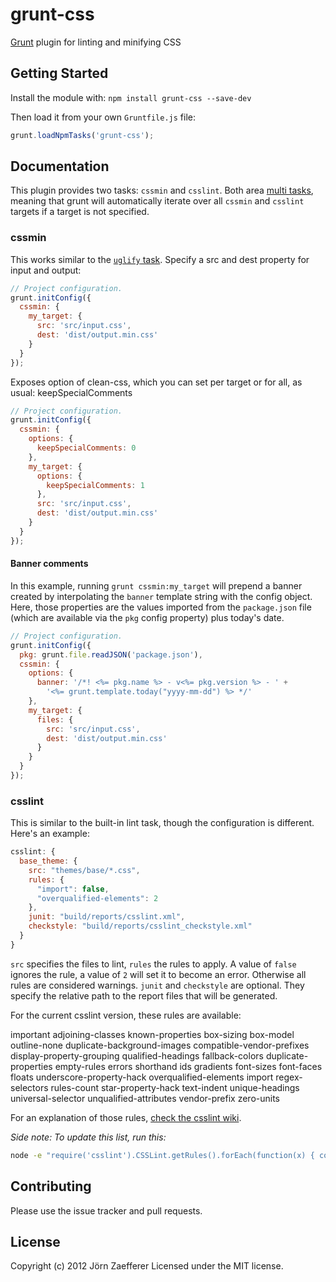 # grunt-css

[Grunt](https://github.com/cowboy/grunt) plugin for linting and minifying CSS

## Getting Started

Install the module with: `npm install grunt-css --save-dev`

Then load it from your own `Gruntfile.js` file:

```js
grunt.loadNpmTasks('grunt-css');
```

## Documentation

This plugin provides two tasks: `cssmin` and `csslint`. Both area [multi tasks][types_of_tasks], meaning that grunt will automatically iterate over all `cssmin` and `csslint` targets if a target is not specified.

[types_of_tasks]: https://github.com/cowboy/grunt/blob/master/docs/types_of_tasks.md

### cssmin

This works similar to the [`uglify` task](https://github.com/gruntjs/grunt-contrib-uglify). Specify a src and dest property for input and output:

```js
// Project configuration.
grunt.initConfig({
  cssmin: {
    my_target: {
      src: 'src/input.css',
      dest: 'dist/output.min.css'
    }
  }
});
```

Exposes option of clean-css, which you can set per target or for all, as usual:
keepSpecialComments

```js
// Project configuration.
grunt.initConfig({
  cssmin: {
    options: {
      keepSpecialComments: 0
    },
    my_target: {
      options: {
        keepSpecialComments: 1
      },
      src: 'src/input.css',
      dest: 'dist/output.min.css'
    }
  }
});
```

#### Banner comments

In this example, running `grunt cssmin:my_target` will prepend a banner created by interpolating the `banner` template string with the config object. Here, those properties are the values imported from the `package.json` file (which are available via the `pkg` config property) plus today's date.


```js
// Project configuration.
grunt.initConfig({
  pkg: grunt.file.readJSON('package.json'),
  cssmin: {
    options: {
      banner: '/*! <%= pkg.name %> - v<%= pkg.version %> - ' +
        '<%= grunt.template.today("yyyy-mm-dd") %> */'
    },
    my_target: {
      files: {
        src: 'src/input.css',
        dest: 'dist/output.min.css'
      }
    }
  }
});
```


### csslint

This is similar to the built-in lint task, though the configuration is different. Here's an example:

```js
csslint: {
  base_theme: {
    src: "themes/base/*.css",
    rules: {
      "import": false,
      "overqualified-elements": 2
    },
    junit: "build/reports/csslint.xml",
    checkstyle: "build/reports/csslint_checkstyle.xml"
  }
}
```

`src` specifies the files to lint, `rules` the rules to apply. A value of `false` ignores the rule, a value of `2` will set it to become an error. Otherwise all rules are considered warnings. `junit` and `checkstyle` are optional. They specify the relative path to the report files that will be generated.

For the current csslint version, these rules are available:

  important
  adjoining-classes
  known-properties
  box-sizing
  box-model
  outline-none
  duplicate-background-images
  compatible-vendor-prefixes
  display-property-grouping
  qualified-headings
  fallback-colors
  duplicate-properties
  empty-rules
  errors
  shorthand
  ids
  gradients
  font-sizes
  font-faces
  floats
  underscore-property-hack
  overqualified-elements
  import
  regex-selectors
  rules-count
  star-property-hack
  text-indent
  unique-headings
  universal-selector
  unqualified-attributes
  vendor-prefix
  zero-units

For an explanation of those rules, [check the csslint wiki](https://github.com/stubbornella/csslint/wiki/Rules).

*Side note: To update this list, run this:*

```bash
node -e "require('csslint').CSSLint.getRules().forEach(function(x) { console.log(x.id) })"
```

## Contributing

Please use the issue tracker and pull requests.

## License
Copyright (c) 2012 Jörn Zaefferer
Licensed under the MIT license.
